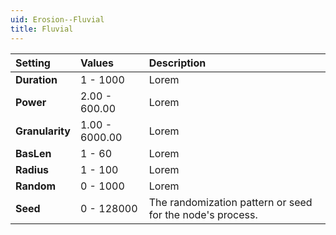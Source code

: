 ```yaml
---
uid: Erosion--Fluvial
title: Fluvial
---
```


| Setting         | Values         | Description |
| :-------------- | :------------- | :---------- |
| **Duration**    | 1 - 1000       | Lorem |
| **Power**       | 2.00 - 600.00  | Lorem |
| **Granularity** | 1.00 - 6000.00 | Lorem |
| **BasLen**      | 1 - 60         | Lorem |
| **Radius**      | 1 - 100        | Lorem |
| **Random**      | 0 - 1000       | Lorem |
| **Seed**        | 0 - 128000     | The randomization pattern or seed for the node's process. |



